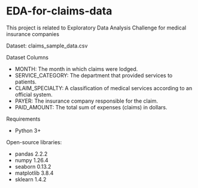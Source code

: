 # EDA-for-claims-data
This project is related to Exploratory Data Analysis Challenge for medical insurance companies

Dataset: claims_sample_data.csv

Dataset Columns
- MONTH: The month in which claims were lodged.
- SERVICE_CATEGORY: The department that provided services to patients.
- CLAIM_SPECIALTY: A classification of medical services according to an official system.
- PAYER: The insurance company responsible for the claim.
- PAID_AMOUNT: The total sum of expenses (claims) in dollars.

Requirements
- Python 3+
  
Open-source libraries:
- pandas 2.2.2
- numpy 1.26.4
- seaborn 0.13.2
- matplotlib 3.8.4
- sklearn 1.4.2
